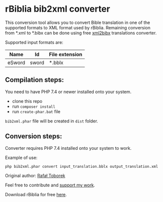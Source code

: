 rBiblia bib2xml converter
=========================

This conversion tool allows you to convert Bible translation in one of the supported formats to XML format used by rBiblia. Remaining conversion from *.xml to *.bibx can be done using free [xml2bibx](https://github.com/rBiblia/xml2bibx) translations converter.

Supported input formats are:

Name   | Id    | File extension
-------|-------|---------------
eSword | sword | *.bblx

Compilation steps:
-------------------

You need to have PHP 7.4 or newer installed onto your system.

- clone this repo
- run `composer install`
- run `create-phar.bat` file

`bib2xml.phar` file will be created in `dist` folder.

Conversion steps:
-----------------

Converter requires PHP 7.4 installed onto your system to work.

Example of use:

```cmd
php bib2xml.phar convert input_translation.bblx output_translation.xml sword
```

Original author: [Rafał Toborek](https://kontakt.toborek.info)

Feel free to contribute and [support my work](https://rbiblia.toborek.info/donation/).

Download rBiblia for free [here](https://rbiblia.toborek.info/en-US/).
